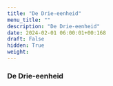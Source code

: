```yaml
---
title: "De Drie-eenheid"
menu_title: ""
description: "De Drie-eenheid"
date: 2024-02-01 06:00:01+00:168
draft: False
hidden: True
weight:
---
```

### De Drie-eenheid



